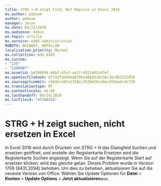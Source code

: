 ```yaml
---
title: STRG + H zeigt Find, Not Replace in Excel 2016
ms.author: pebaum
author: pebaum
manager: jecon
ms.date: 04/21/2020
ms.audience: Admin
ms.topic: article
ms.service: o365-administration
ROBOTS: NOINDEX, NOFOLLOW
localization_priority: Normal
ms.collection: Adm_O365
ms.custom:
- "235"
- "2200007"
ms.assetid: bd398934-d6bf-43a7-ae1f-6921402c07ef
ms.openlocfilehash: 8f141fdebbba0789a406dd18c56c16c9b2522d58
ms.sourcegitcommit: c6692ce0fa1358ec3529e59ca0ecdfdea4cdc759
ms.translationtype: MT
ms.contentlocale: de-DE
ms.lasthandoff: 09/14/2020
ms.locfileid: "47746254"
---
```

# <a name="ctrlh-shows-find-not-replace-in-excel"></a>STRG + H zeigt suchen, nicht ersetzen in Excel

In Excel 2016 wird durch Drücken von STRG + H das Dialogfeld Suchen und ersetzen geöffnet, und anstelle der Registerkarte Ersetzen wird die Registerkarte Suchen angezeigt. Wenn Sie auf der Registerkarte Start auf ersetzen klicken, wird das gleiche getan. Dieses Problem wurde in Version 1708 (8431,2094) behoben. Um dies zu beheben, aktualisieren Sie auf die neueste Version von Office. Wählen Sie Update Optionen für **Datei** \> **Konten** \> **Update Options** \> **Jetzt aktualisieren**aus.
  
